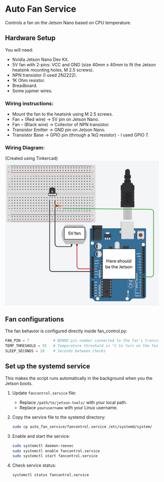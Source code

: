 # Auto Fan Service

Controls a fan on the Jetson Nano based on CPU temperature.

## Hardware Setup
You will need:
   - Nvidia Jetson Nano Dev Kit.
   - 5V fan with 2-pins: VCC and GND (size 40mm x 40mm to fit the Jetson heatsink mounting holes, M 2.5 screws).
   - NPN transistor (I used 2N2222).
   - 1K Ohm resistor.
   - Breadboard.
   - Some jupmer wires.

### Wiring instructions:
   - Mount the fan to the heatsink using M 2.5 screws.
   - Fan + (Red wire) → 5V pin on Jetson Nano.
   - Fan – (Black wire) → Collector of NPN transistor.
   - Transistor Emitter → GND pin on Jetson Nano.
   - Transistor Base → GPIO pin (through a 1kΩ resistor) - I used GPIO 7.

### Wiring Diagram:
(Created using Tinkercad)
![Fan wiring diagram](auto_fan_diagram.png)


## Fan configurations
The fan behavior is configured directly inside fan_control.py:
```python
FAN_PIN = 7           # BOARD pin number connected to the fan's transistor
TEMP_THRESHOLD = 35   # Temperature threshold in °C to turn on the fan
SLEEP_SECONDS = 10    # Seconds between checks
```

## Set up the systemd service
This makes the script runs automatically in the background when you the Jetson boots.

1. Update `fancontrol.service` file:

   - Replace `/path/to/jetson-tools/` with your local path.
   - Replace `yourusername` with your Linux username.

2. Copy the service file to the systemd directory:

   ```bash
   sudo cp auto_fan_service/fancontrol.service /etc/systemd/system/
   ```

2. Enable and start the service:

   ```bash
   sudo systemctl daemon-reexec
   sudo systemctl enable fancontrol.service
   sudo systemctl start fancontrol.service
   ```

3. Check service status:

   ```bash
   systemctl status fancontrol.service
   ```

